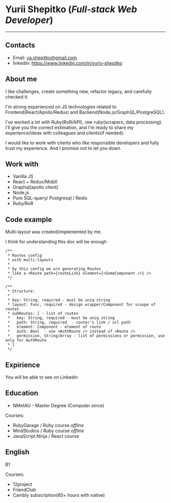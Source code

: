 # Yurii Shepitko (_Full-stack Web Developer_)
*********
## Contacts
* Email: ya.shepitko@gmail.com
* linkedin: https://www.linkedin.com/in/yuriy-shepitko

## About me
I like challenges, create something new, refactor legacy, and carefully checked it.

I'm strong experienced on JS technologies related to Frontend(React/Apollo/Redux) and Backend(Node.js/GraphQL/PostgreSQL). 

I've worked a lot with Ruby(RoR/API), raw ruby(scrapers, data processing). I'll give you the correct estimation, and I'm ready to share my experience/ideas with colleagues and clients(if needed).

I would like to work with clients who like responsible developers and fully trust my experience. And I promise not to let you down

## Work with
* Vanilla JS
* React + Redux/MobX
* Graphql(apollo client)
* Node.js
* Pure SQL-query/ Postgresql / Redis
* Ruby/RoR

## Code example
Multi-layout was created/implemented by me.

I think for understanding this doc will be enough

```
/**
 * Routes config
 * with multi-layouts
 *
 * by this config we are generating Routes
 * like a <Route path={routeLink} element={<SomeComponent />} />
 */

/**
 * Structure:
 *
 * key: String, required - must be uniq string
 * layout: Func, required - design wrapper/Component for scoupe of routes
 * subRoutes: [ - list of routes
 *   key: String, required - must be uniq string
 *   path: String, required  - router's link / url path
 *   element: Component - element of route
 *   auth: Bool  - use <AuthRoute /> instead of <Route />
 *   permission, String/Array - list of permissions or permission, use only for AuthRoute
 * ]
 */
```

## Expirience
You will be able to see on Linkedin

## Education
* NMetAU - Master Degree (Computer since)

Courses:
* RubyGarage / Ruby course _offline_
* MindStudios / Ruby course _offline_
* JavaScript.Ninja / React course

## English
B1

Courses:
* 12project
* FriendClub
* Cambly subscription(65+ hours with native)
